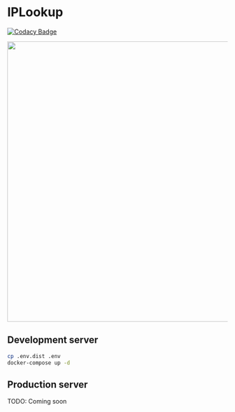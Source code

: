# IPLookup

[![Codacy Badge](https://api.codacy.com/project/badge/Grade/fd26188110514d7d90472bf5b721621d)](https://www.codacy.com/app/theel0ja/IPLookup?utm_source=github.com&amp;utm_medium=referral&amp;utm_content=theel0ja/IPLookup&amp;utm_campaign=Badge_Grade)


<a href="https://iplookup.theel0ja.info/?host=78.46.149.34"><img src="https://storage.theel0ja.info/theel0ja-img-up/ShareX/2018/04/IPLookup-791595a.png" width="640" /></a>

## Development server
```bash
cp .env.dist .env
docker-compose up -d
```

## Production server
TODO: Coming soon